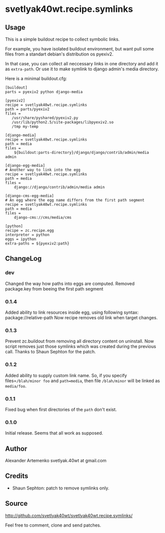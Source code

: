 svetlyak40wt.recipe.symlinks
============================

Usage
-----

This is a simple buildout recipe to collect symbolic links.

For example, you have isolated buildout environment, but want
pull some files from a standart debian's distribution os pyexiv2.

In that case, you can collect all neccessary links in one directory
and add it as `extra-path`. Or use it to make symlink to django admin's
media directory.

Here is a minimal buildout.cfg:

    [buildout]
    parts = pyexiv2 python django-media

    [pyexiv2]
    recipe = svetlyak40wt.recipe.symlinks
    path = parts/pyexiv2
    files =
       /usr/share/pyshared/pyexiv2.py
       /usr/lib/python2.5/site-packages/libpyexiv2.so
       /tmp my-temp

    [django-media]
    recipe = svetlyak40wt.recipe.symlinks
    path = media
    files =
        ${buildout:parts-directory}/django/django/contrib/admin/media admin

    [django-egg-media]
    # Another way to link into the egg
    recipe = svetlyak40wt.recipe.symlinks
    path = media
    files =
        django://django/contrib/admin/media admin

    [django-cms-egg-media]
    # An egg where the egg name differs from the first path segment
    recipe = svetlyak40wt.recipe.symlinks
    path = media
    files =
        django-cms://cms/media/cms

    [python]
    recipe = zc.recipe.egg
    interpreter = python
    eggs = ipython
    extra-paths = ${pyexiv2:path}


ChangeLog
---------

### dev

Changed the way how paths into eggs are computed. Removed package.key from beeing
the first path segment

### 0.1.4

Added ability to link resources inside egg, using following syntax: package://relative-path
Now recipe removes old link when target changes.

### 0.1.3

Prevent zc.buildout from removing all directory content on uninstall. Now script removes
just those symlinks which was created during the previous call. Thanks to Shaun Sephton
for the patch.

### 0.1.2

Added ability to supply custom link name. So, if you specify files=`/blah/minor foo`
and `path=media`, then file `/blah/minor` will be linked as `media/foo`.

### 0.1.1

Fixed bug when first directories of the `path` don't exist.

### 0.1.0

Initial release. Seems that all work as supposed.


Author
------

Alexander Artemenko svetlyak.40wt at gmail.com

Credits
-------

* Shaun Sephton: patch to remove symlinks only.


Source
------

<http://github.com/svetlyak40wt/svetlyak40wt.recipe.symlinks/>

Feel free to comment, clone and send patches.

